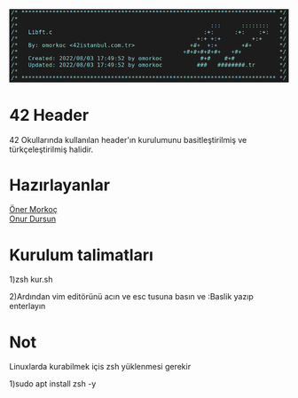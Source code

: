 <img src="https://github.com/onermorkoc/42-Header/blob/main/images/Screenshot.png">

# 42 Header

42 Okullarında kullanılan header'ın kurulumunu basitleştirilmiş ve türkçeleştirilmiş halidir.

# Hazırlayanlar

[Öner Morkoç](https://github.com/onermorkoc)</br>
[Onur Dursun](https://github.com/onur55-tr)

# Kurulum talimatları

1)zsh kur.sh

2)Ardından vim editörünü acın ve esc tusuna basın ve :Baslik yazıp enterlayın

# Not

Linuxlarda kurabilmek içis zsh yüklenmesi gerekir

1)sudo apt install zsh -y
